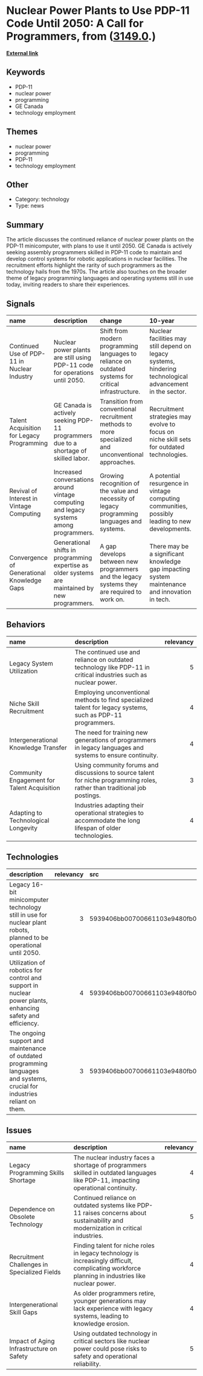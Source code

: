# __Nuclear Power Plants to Use PDP-11 Code Until 2050: A Call for Programmers__, from ([3149.0](https://kghosh.substack.com/p/3149.0).)

__[External link](https://www.theregister.com/2013/06/19/nuke_plants_to_keep_pdp11_until_2050/)__



## Keywords

* PDP-11
* nuclear power
* programming
* GE Canada
* technology employment

## Themes

* nuclear power
* programming
* PDP-11
* technology employment

## Other

* Category: technology
* Type: news

## Summary

The article discusses the continued reliance of nuclear power plants on the PDP-11 minicomputer, with plans to use it until 2050. GE Canada is actively seeking assembly programmers skilled in PDP-11 code to maintain and develop control systems for robotic applications in nuclear facilities. The recruitment efforts highlight the rarity of such programmers as the technology hails from the 1970s. The article also touches on the broader theme of legacy programming languages and operating systems still in use today, inviting readers to share their experiences.

## Signals

| name                                        | description                                                                                      | change                                                                                               | 10-year                                                                                                   | driving-force                                                                                         |   relevancy |
|:--------------------------------------------|:-------------------------------------------------------------------------------------------------|:-----------------------------------------------------------------------------------------------------|:----------------------------------------------------------------------------------------------------------|:------------------------------------------------------------------------------------------------------|------------:|
| Continued Use of PDP-11 in Nuclear Industry | Nuclear power plants are still using PDP-11 code for operations until 2050.                      | Shift from modern programming languages to reliance on outdated systems for critical infrastructure. | Nuclear facilities may still depend on legacy systems, hindering technological advancement in the sector. | A shortage of programmers skilled in legacy systems necessitates continued use of these technologies. |           4 |
| Talent Acquisition for Legacy Programming   | GE Canada is actively seeking PDP-11 programmers due to a shortage of skilled labor.             | Transition from conventional recruitment methods to more specialized and unconventional approaches.  | Recruitment strategies may evolve to focus on niche skill sets for outdated technologies.                 | The need for specialized knowledge in legacy systems drives unconventional recruitment tactics.       |           4 |
| Revival of Interest in Vintage Computing    | Increased conversations around vintage computing and legacy systems among programmers.           | Growing recognition of the value and necessity of legacy programming languages and systems.          | A potential resurgence in vintage computing communities, possibly leading to new developments.            | Nostalgia and practical needs in industries relying on older technologies are fueling this interest.  |           3 |
| Convergence of Generational Knowledge Gaps  | Generational shifts in programming expertise as older systems are maintained by new programmers. | A gap develops between new programmers and the legacy systems they are required to work on.          | There may be a significant knowledge gap impacting system maintenance and innovation in tech.             | The generational transition in the workforce may challenge the continuity of legacy knowledge.        |           4 |

## Behaviors

| name                                        | description                                                                                                                |   relevancy |
|:--------------------------------------------|:---------------------------------------------------------------------------------------------------------------------------|------------:|
| Legacy System Utilization                   | The continued use and reliance on outdated technology like PDP-11 in critical industries such as nuclear power.            |           5 |
| Niche Skill Recruitment                     | Employing unconventional methods to find specialized talent for legacy systems, such as PDP-11 programmers.                |           4 |
| Intergenerational Knowledge Transfer        | The need for training new generations of programmers in legacy languages and systems to ensure continuity.                 |           4 |
| Community Engagement for Talent Acquisition | Using community forums and discussions to source talent for niche programming roles, rather than traditional job postings. |           3 |
| Adapting to Technological Longevity         | Industries adapting their operational strategies to accommodate the long lifespan of older technologies.                   |           4 |

## Technologies

| description                                                                                                                |   relevancy | src                              |
|:---------------------------------------------------------------------------------------------------------------------------|------------:|:---------------------------------|
| Legacy 16-bit minicomputer technology still in use for nuclear plant robots, planned to be operational until 2050.         |           3 | 5939406bb00700661103e9480fb00613 |
| Utilization of robotics for control and support in nuclear power plants, enhancing safety and efficiency.                  |           4 | 5939406bb00700661103e9480fb00613 |
| The ongoing support and maintenance of outdated programming languages and systems, crucial for industries reliant on them. |           3 | 5939406bb00700661103e9480fb00613 |

## Issues

| name                                         | description                                                                                                                                      |   relevancy |
|:---------------------------------------------|:-------------------------------------------------------------------------------------------------------------------------------------------------|------------:|
| Legacy Programming Skills Shortage           | The nuclear industry faces a shortage of programmers skilled in outdated languages like PDP-11, impacting operational continuity.                |           4 |
| Dependence on Obsolete Technology            | Continued reliance on outdated systems like PDP-11 raises concerns about sustainability and modernization in critical industries.                |           5 |
| Recruitment Challenges in Specialized Fields | Finding talent for niche roles in legacy technology is increasingly difficult, complicating workforce planning in industries like nuclear power. |           4 |
| Intergenerational Skill Gaps                 | As older programmers retire, younger generations may lack experience with legacy systems, leading to knowledge erosion.                          |           4 |
| Impact of Aging Infrastructure on Safety     | Using outdated technology in critical sectors like nuclear power could pose risks to safety and operational reliability.                         |           5 |